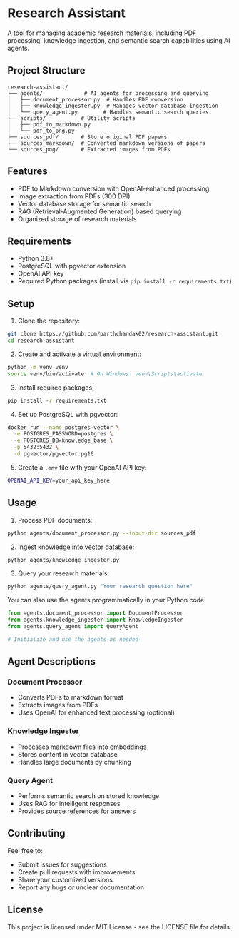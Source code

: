 # Research Assistant

A tool for managing academic research materials, including PDF processing, knowledge ingestion, and semantic search capabilities using AI agents.

## Project Structure

```
research-assistant/
├── agents/             # AI agents for processing and querying
│   ├── document_processor.py  # Handles PDF conversion
│   ├── knowledge_ingester.py  # Manages vector database ingestion
│   └── query_agent.py        # Handles semantic search queries
├── scripts/           # Utility scripts
│   ├── pdf_to_markdown.py
│   └── pdf_to_png.py
├── sources_pdf/       # Store original PDF papers
├── sources_markdown/  # Converted markdown versions of papers
└── sources_png/       # Extracted images from PDFs
```

## Features

- PDF to Markdown conversion with OpenAI-enhanced processing
- Image extraction from PDFs (300 DPI)
- Vector database storage for semantic search
- RAG (Retrieval-Augmented Generation) based querying
- Organized storage of research materials

## Requirements

- Python 3.8+
- PostgreSQL with pgvector extension
- OpenAI API key
- Required Python packages (install via `pip install -r requirements.txt`)

## Setup

1. Clone the repository:
```bash
git clone https://github.com/parthchandak02/research-assistant.git
cd research-assistant
```

2. Create and activate a virtual environment:
```bash
python -m venv venv
source venv/bin/activate  # On Windows: venv\Scripts\activate
```

3. Install required packages:
```bash
pip install -r requirements.txt
```

4. Set up PostgreSQL with pgvector:
```bash
docker run --name postgres-vector \
  -e POSTGRES_PASSWORD=postgres \
  -e POSTGRES_DB=knowledge_base \
  -p 5432:5432 \
  -d pgvector/pgvector:pg16
```

5. Create a `.env` file with your OpenAI API key:
```bash
OPENAI_API_KEY=your_api_key_here
```

## Usage

1. Process PDF documents:
```bash
python agents/document_processor.py --input-dir sources_pdf
```

2. Ingest knowledge into vector database:
```bash
python agents/knowledge_ingester.py
```

3. Query your research materials:
```bash
python agents/query_agent.py "Your research question here"
```

You can also use the agents programmatically in your Python code:

```python
from agents.document_processor import DocumentProcessor
from agents.knowledge_ingester import KnowledgeIngester
from agents.query_agent import QueryAgent

# Initialize and use the agents as needed
```

## Agent Descriptions

### Document Processor
- Converts PDFs to markdown format
- Extracts images from PDFs
- Uses OpenAI for enhanced text processing (optional)

### Knowledge Ingester
- Processes markdown files into embeddings
- Stores content in vector database
- Handles large documents by chunking

### Query Agent
- Performs semantic search on stored knowledge
- Uses RAG for intelligent responses
- Provides source references for answers

## Contributing

Feel free to:
- Submit issues for suggestions
- Create pull requests with improvements
- Share your customized versions
- Report any bugs or unclear documentation

## License

This project is licensed under MIT License - see the LICENSE file for details.
